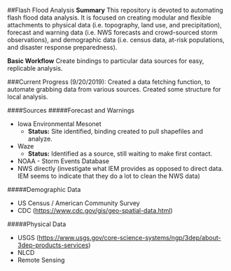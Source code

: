 ##Flash Flood Analysis
**Summary**
This repository is devoted to automating flash flood data analysis. It is focused on creating modular and flexible attachments to physical data (i.e. topography, land use, and precipitation), forecast and warning data (i.e. NWS forecasts and crowd-sourced storm observations), and demographic data (i.e. census data, at-risk populations, and disaster response preparedness).

**Basic Workflow**
Create bindings to particular data sources for easy, replicable analysis.  

###Current Progress (9/20/2019):
Created a data fetching function, to automate grabbing data from various sources.  Created some structure for local analysis.

####Sources
#####Forecast and Warnings
* Iowa Environmental Mesonet
  * **Status:** Site identified, binding created to pull shapefiles and analyze.
* Waze
  * **Status:** Identified as a source, still waiting to make first contact.
* NOAA - Storm Events Database
* NWS directly (investigate what IEM provides as opposed to direct data.  IEM seems to indicate that they do a lot to clean the NWS data)

#####Demographic Data
* US Census / American Community Survey
* CDC (https://www.cdc.gov/gis/geo-spatial-data.html)

#####Physical Data
* USGS (https://www.usgs.gov/core-science-systems/ngp/3dep/about-3dep-products-services)
* NLCD
* Remote Sensing
